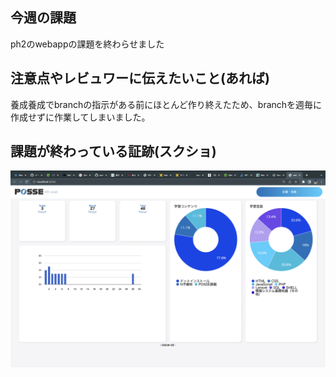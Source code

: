 ## 今週の課題
ph2のwebappの課題を終わらせました

## 注意点やレビュワーに伝えたいこと(あれば)
養成養成でbranchの指示がある前にほとんど作り終えたため、branchを週毎に作成せずに作業してしまいました。

## 課題が終わっている証跡(スクショ)
![picture 8](images/webapp.png)